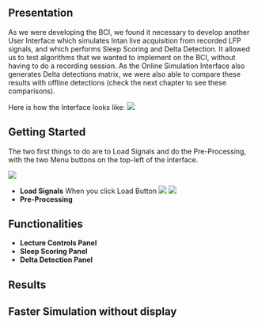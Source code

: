 ## Presentation

As we were developing the BCI, we found it necessary to develop another User Interface which simulates Intan live acquisition from recorded LFP signals, and which performs Sleep Scoring and Delta Detection. It allowed us to test algorithms that we wanted to implement on the BCI, without having to do a recording session. As the Online Simulation Interface also generates Delta detections matrix, we were also able to compare these results with offline detections (check the next chapter to see these comparisons).

Here is how the Interface looks like:
![](https://user-images.githubusercontent.com/41677251/43520501-5d61e746-9593-11e8-97c0-b8249fc95ddf.png)

## Getting Started 

The two first things to do are to Load Signals and do the Pre-Processing, with the two Menu buttons on the top-left of the interface.

![](https://user-images.githubusercontent.com/41677251/43575823-138d32be-9648-11e8-85d9-c199b531ef01.png)

* **Load Signals**
When you click Load Button
![](https://user-images.githubusercontent.com/41677251/43585162-ae632b7e-9664-11e8-8442-23430e984fb2.png)
![](https://user-images.githubusercontent.com/41677251/43585227-e5b7fb54-9664-11e8-92e2-3ee5befecd7a.png)
* **Pre-Processing**

## Functionalities

* **Lecture Controls Panel** 
* **Sleep Scoring Panel**
* **Delta Detection Panel**

## Results

## Faster Simulation without display   